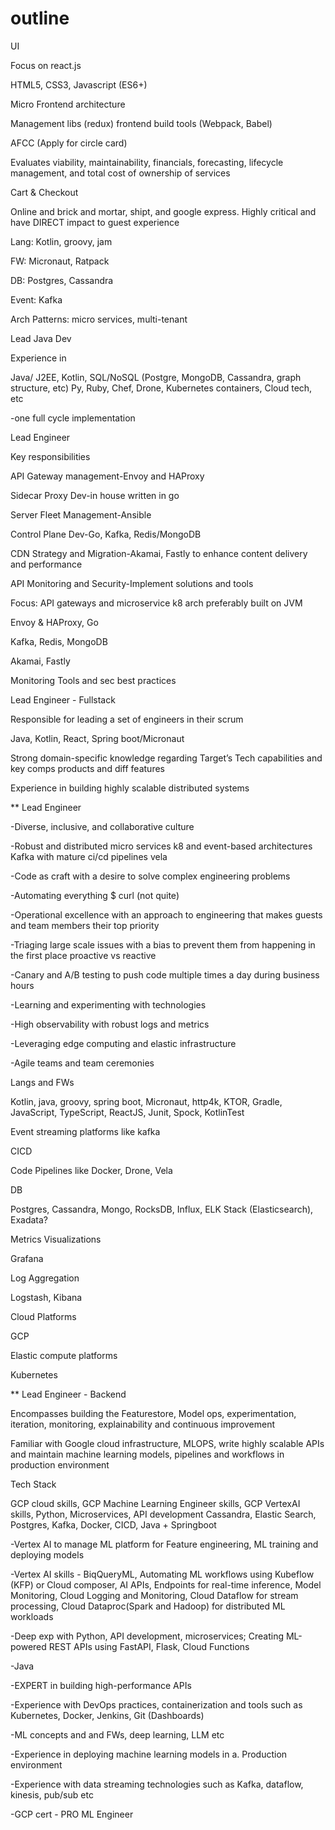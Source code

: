# outline
UI

Focus on react.js

HTML5, CSS3, Javascript (ES6+)

Micro Frontend architecture

Management libs (redux) frontend build tools (Webpack, Babel)

AFCC (Apply for circle card)

Evaluates viability, maintainability, financials, forecasting, lifecycle management, and total cost of ownership of services

Cart & Checkout

Online and brick and mortar, shipt, and google express. Highly critical and have DIRECT impact to guest experience

Lang: Kotlin, groovy, jam

FW: Micronaut, Ratpack

DB: Postgres, Cassandra

Event: Kafka

Arch Patterns: micro services, multi-tenant

Lead Java Dev

Experience in

Java/ J2EE, Kotlin, SQL/NoSQL (Postgre, MongoDB, Cassandra, graph structure, etc) Py, Ruby, Chef, Drone, Kubernetes containers, Cloud tech, etc

-one full cycle implementation

Lead Engineer

Key responsibilities

API Gateway management-Envoy and HAProxy

Sidecar Proxy Dev-in house written in go

Server Fleet Management-Ansible

Control Plane Dev-Go, Kafka, Redis/MongoDB

CDN Strategy and Migration-Akamai, Fastly to enhance content delivery and performance

API Monitoring and Security-Implement solutions and tools

Focus: API gateways and microservice k8 arch preferably built on JVM

Envoy & HAProxy, Go

Kafka, Redis, MongoDB

Akamai, Fastly

Monitoring Tools and sec best practices

Lead Engineer - Fullstack

Responsible for leading a set of engineers in their scrum

Java, Kotlin, React, Spring boot/Micronaut

Strong domain-specific knowledge regarding Target’s Tech capabilities and key comps products and diff features

Experience in building highly scalable distributed systems

** Lead Engineer

-Diverse, inclusive, and collaborative culture

-Robust and distributed micro services k8 and event-based architectures Kafka with mature ci/cd pipelines vela

-Code as craft with a desire to solve complex engineering problems

-Automating everything $ curl (not quite)

-Operational excellence with an approach to engineering that makes guests and team members their top priority

-Triaging large scale issues with a bias to prevent them from happening in the first place proactive vs reactive

-Canary and A/B testing to push code multiple times a day during business hours

-Learning and experimenting with technologies

-High observability with robust logs and metrics

-Leveraging edge computing and elastic infrastructure

-Agile teams and team ceremonies

Langs and FWs

Kotlin, java, groovy, spring boot, Micronaut, http4k, KTOR, Gradle, JavaScript, TypeScript, ReactJS, Junit, Spock, KotlinTest

Event streaming platforms like kafka

CICD

Code Pipelines like Docker, Drone, Vela

DB

Postgres, Cassandra, Mongo, RocksDB, Influx, ELK Stack (Elasticsearch), Exadata?

Metrics Visualizations

Grafana

Log Aggregation

Logstash, Kibana

Cloud Platforms

GCP

Elastic compute platforms

Kubernetes

** Lead Engineer - Backend

Encompasses building the Featurestore, Model ops, experimentation, iteration, monitoring, explainability and continuous improvement

Familiar with Google cloud infrastructure, MLOPS, write highly scalable APIs and maintain machine learning models, pipelines and workflows in production environment

Tech Stack

GCP cloud skills, GCP Machine Learning Engineer skills, GCP VertexAI skills, Python, Microservices, API development Cassandra, Elastic Search, Postgres, Kafka, Docker, CICD, Java + Springboot

-Vertex AI to manage ML platform for Feature engineering, ML training and deploying models

-Vertex AI skills - BiqQueryML, Automating ML workflows using Kubeflow (KFP) or Cloud composer, AI APIs, Endpoints for real-time inference, Model Monitoring, Cloud Logging and Monitoring, Cloud Dataflow for stream processing, Cloud Dataproc(Spark and Hadoop) for distributed ML workloads

-Deep exp with Python, API development, microservices; Creating ML-powered REST APIs using FastAPI, Flask, Cloud Functions

-Java

-EXPERT in building high-performance APIs

-Experience with DevOps practices, containerization and tools such as Kubernetes, Docker, Jenkins, Git (Dashboards)

-ML concepts and and FWs, deep learning, LLM etc

-Experience in deploying machine learning models in a. Production environment

-Experience with data streaming technologies such as Kafka, dataflow, kinesis, pub/sub etc

-GCP cert - PRO ML Engineer 
